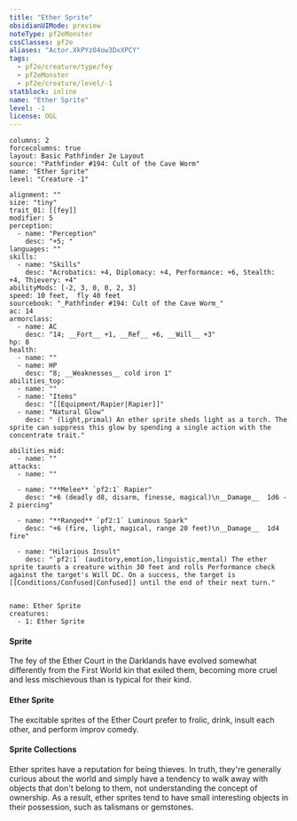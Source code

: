 ```yaml
---
title: "Ether Sprite"
obsidianUIMode: preview
noteType: pf2eMonster
cssClasses: pf2e
aliases: "Actor.XkPYzO4ow3DxXPCY" 
tags:
  - pf2e/creature/type/fey
  - pf2eMonster
  - pf2e/creature/level/-1
statblock: inline
name: "Ether Sprite"
level: -1
license: OGL
---
```


```statblock
columns: 2
forcecolumns: true
layout: Basic Pathfinder 2e Layout
source: "Pathfinder #194: Cult of the Cave Worm"
name: "Ether Sprite"
level: "Creature -1"

alignment: ""
size: "tiny"
trait_01: [[fey]]
modifier: 5
perception:
  - name: "Perception"
    desc: "+5; "
languages: ""
skills:
  - name: "Skills"
    desc: "Acrobatics: +4, Diplomacy: +4, Performance: +6, Stealth: +4, Thievery: +4"
abilityMods: [-2, 3, 0, 0, 2, 3]
speed: 10 feet,  fly 40 feet
sourcebook: "_Pathfinder #194: Cult of the Cave Worm_"
ac: 14
armorclass:
  - name: AC
    desc: "14; __Fort__ +1, __Ref__ +6, __Will__ +3"
hp: 8
health:
  - name: ""
  - name: HP
    desc: "8; __Weaknesses__ cold iron 1"
abilities_top:
  - name: ""
  - name: "Items"
    desc: "[[Equipment/Rapier|Rapier]]"
  - name: "Natural Glow"
    desc: " (light,primal) An ether sprite sheds light as a torch. The sprite can suppress this glow by spending a single action with the concentrate trait."

abilities_mid:
  - name: ""
attacks:
  - name: ""

  - name: "**Melee** `pf2:1` Rapier"
    desc: "+6 (deadly d8, disarm, finesse, magical)\n__Damage__  1d6 - 2 piercing"

  - name: "**Ranged** `pf2:1` Luminous Spark"
    desc: "+6 (fire, light, magical, range 20 feet)\n__Damage__  1d4 fire"

  - name: "Hilarious Insult"
    desc: "`pf2:1` (auditory,emotion,linguistic,mental) The ether sprite taunts a creature within 30 feet and rolls Performance check against the target's Will DC. On a success, the target is [[Conditions/Confused|Confused]] until the end of their next turn."
 
```

```encounter-table
name: Ether Sprite
creatures:
  - 1: Ether Sprite
```



#### Sprite

The fey of the Ether Court in the Darklands have evolved somewhat differently from the First World kin that exiled them, becoming more cruel and less mischievous than is typical for their kind.

#### Ether Sprite

The excitable sprites of the Ether Court prefer to frolic, drink, insult each other, and perform improv comedy.

#### Sprite Collections

Ether sprites have a reputation for being thieves. In truth, they're generally curious about the world and simply have a tendency to walk away with objects that don't belong to them, not understanding the concept of ownership. As a result, ether sprites tend to have small interesting objects in their possession, such as talismans or gemstones.

